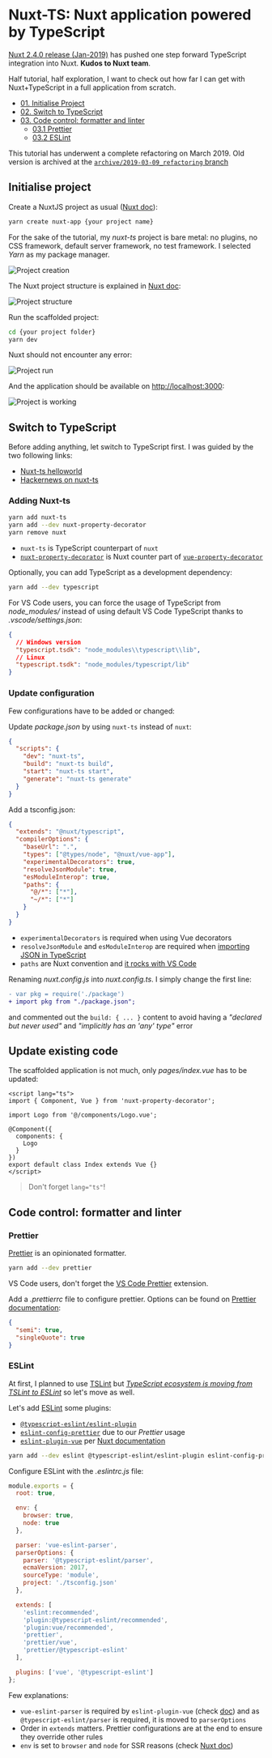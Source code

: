 # Nuxt-TS: Nuxt application powered by TypeScript

[Nuxt 2.4.0 release (Jan-2019)](https://dev.to/nuxt/nuxtjs-v240-is-out-typescript-smart-prefetching-and-more-18d)
has pushed one step forward TypeScript integration into Nuxt. **Kudos to Nuxt team**.

Half tutorial, half exploration, I want to check out how far I can get
with Nuxt+TypeScript in a full application from scratch.

- [01. Initialise Project](#initialise-project)
- [02. Switch to TypeScript](#switch-to-typescript)
- [03. Code control: formatter and linter](#code-control-formatter-and-linter)
  - [03.1 Prettier](#prettier)
  - [03.2 ESLint](#eslint)

This tutorial has underwent a complete refactoring on March 2019. Old version
is archived at the [`archive/2019-03-09_refactoring` branch](https://github.com/Al-un/nuxt-ts/tree/archive/2019-03-09_refactoring)

## Initialise project

Create a NuxtJS project as usual ([Nuxt doc](https://nuxtjs.org/guide/installation)):

```sh
yarn create nuxt-app {your project name}
```

For the sake of the tutorial, my _nuxt-ts_ project is bare metal: no
plugins, no CSS framework, default server framework, no test
framework. I selected _Yarn_ as my package manager.

![Project creation](screenshots/01.01_create_project.png)

The Nuxt project structure is explained in [Nuxt doc](https://nuxtjs.org/guide/directory-structure):

![Project structure](screenshots/01.02_project_structure.png)

Run the scaffolded project:

```sh
cd {your project folder}
yarn dev
```

Nuxt should not encounter any error:

![Project run](screenshots/01.03_run.png)

And the application should be available on <http://localhost:3000>:

![Project is working](screenshots/01.04_project_is_working.png)

## Switch to TypeScript

Before adding anything, let switch to TypeScript first. I was
guided by the two following links:

- [Nuxt-ts helloworld](https://codesandbox.io/s/github/nuxt/nuxt.js/tree/dev/examples/typescript)
- [Hackernews on nuxt-ts](https://github.com/nuxt-community/hackernews-nuxt-ts)

### Adding Nuxt-ts

```sh
yarn add nuxt-ts
yarn add --dev nuxt-property-decorator
yarn remove nuxt
```

- `nuxt-ts` is TypeScript counterpart of `nuxt`
- [`nuxt-property-decorator`](https://github.com/nuxt-community/nuxt-property-decorator/) is
  Nuxt counter part of [`vue-property-decorator`](https://github.com/kaorun343/vue-property-decorator)

Optionally, you can add TypeScript as a development dependency:

```sh
yarn add --dev typescript
```

For VS Code users, you can force the usage of TypeScript from _node_modules/_
instead of using default VS Code TypeScript thanks to _.vscode/settings.json_:

```json
{
  // Windows version
  "typescript.tsdk": "node_modules\\typescript\\lib",
  // Linux
  "typescript.tsdk": "node_modules/typescript/lib"
}
```

### Update configuration

Few configurations have to be added or changed:

Update _package.json_ by using `nuxt-ts` instead of `nuxt`:

```json
{
  "scripts": {
    "dev": "nuxt-ts",
    "build": "nuxt-ts build",
    "start": "nuxt-ts start",
    "generate": "nuxt-ts generate"
  }
}
```

Add a tsconfig.json:

```json
{
  "extends": "@nuxt/typescript",
  "compilerOptions": {
    "baseUrl": ".",
    "types": ["@types/node", "@nuxt/vue-app"],
    "experimentalDecorators": true,
    "resolveJsonModule": true,
    "esModuleInterop": true,
    "paths": {
      "@/*": ["*"],
      "~/*": ["*"]
    }
  }
}
```

- `experimentalDecorators` is required when using Vue decorators
- `resolveJsonModule` and `esModuleInterop` are required when
  [importing JSON in TypeScript](https://hackernoon.com/import-json-into-typescript-8d465beded79)
- `paths` are Nuxt convention and [it rocks with VS Code](https://medium.com/@caludio/how-to-use-module-path-aliases-in-visual-studio-typescript-and-javascript-e7851df8eeaa)

Renaming _nuxt.config.js_ into _nuxt.config.ts_. I simply change the first line:

```diff
- var pkg = require('./package')
+ import pkg from "./package.json";
```

and commented out the `build: { ... }` content to avoid having a _"declared but never used"_
and _"implicitly has an 'any' type"_ error

## Update existing code

The scaffolded application is not much, only _pages/index.vue_ has to
be updated:

```vue
<script lang="ts">
import { Component, Vue } from 'nuxt-property-decorator';

import Logo from '@/components/Logo.vue';

@Component({
  components: {
    Logo
  }
})
export default class Index extends Vue {}
</script>
```

> Don't forget `lang="ts"`!

## Code control: formatter and linter

### Prettier

[Prettier](https://prettier.io) is an opinionated formatter.

```sh
yarn add --dev prettier
```

VS Code users, don't forget the [VS Code Prettier](https://marketplace.visualstudio.com/items?itemName=esbenp.prettier-vscode)
extension.

Add a _.prettierrc_ file to configure prettier. Options can be found on
[Prettier documentation](https://prettier.io/docs/en/options.html):

```json
{
  "semi": true,
  "singleQuote": true
}
```

### ESLint

At first, I planned to use [TSLint](https://palantir.github.io/tslint/) but
[_TypeScript ecosystem is moving from TSLint to ESLint_](https://cmty.app/nuxt/nuxt.js/issues/c8742)
so let's move as well.

Let's add [ESLint](https://eslint.org) some plugins:

- [`@typescript-eslint/eslint-plugin`](https://github.com/typescript-eslint/typescript-eslint/tree/master/packages/eslint-plugin)
- [`eslint-config-prettier`](https://github.com/prettier/eslint-config-prettier) due
  to our _Prettier_ usage
- [`eslint-plugin-vue`](https://vuejs.github.io/eslint-plugin-vue/) per [Nuxt documentation](https://nuxtjs.org/guide/development-tools/#eslint-and-prettier)

```sh
yarn add --dev eslint @typescript-eslint/eslint-plugin eslint-config-prettier eslint-plugin-vue
```

Configure ESLint with the _.eslintrc.js_ file:

```js
module.exports = {
  root: true,

  env: {
    browser: true,
    node: true
  },

  parser: 'vue-eslint-parser',
  parserOptions: {
    parser: '@typescript-eslint/parser',
    ecmaVersion: 2017,
    sourceType: 'module',
    project: './tsconfig.json'
  },

  extends: [
    'eslint:recommended',
    'plugin:@typescript-eslint/recommended',
    'plugin:vue/recommended',
    'prettier',
    'prettier/vue',
    'prettier/@typescript-eslint'
  ],

  plugins: ['vue', '@typescript-eslint']
};
```

Few explanations:

- `vue-eslint-parser` is required by `eslint-plugin-vue` (check [doc](https://vuejs.github.io/eslint-plugin-vue/user-guide/#faq))
  and as `@typescript-eslint/parser` is required, it is moved to `parserOptions`
- Order in `extends` matters. Prettier configurations are at the end to ensure they
  override other rules
- `env` is set to `browser` and `node` for SSR reasons (check [Nuxt doc](https://nuxtjs.org/guide/development-tools/#eslint-and-prettier))
